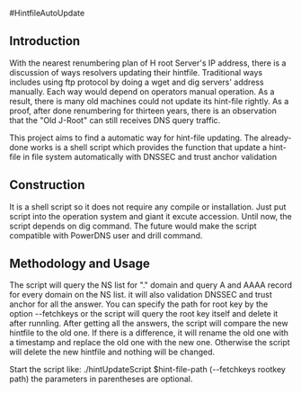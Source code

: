 #HintfileAutoUpdate

Introduction
------------
With the nearest renumbering plan of H root Server's IP address, there is a discussion of ways resolvers 
updating their hintfile. Traditional ways includes using ftp protocol by doing a wget and dig servers' address manually.
Each way would depend on operators manual operation. As a result, there is many old machines could not update its hint-file
rightly. As a proof, after done renumbering for thirteen years, there is an observation that the "Old J-Root" can still
receives DNS query traffic.

This project aims to find a automatic way for hint-file updating. The already-done works is a shell script which provides
the function that update a hint-file in file system automatically with DNSSEC and trust anchor validation

Construction
------------
It is a shell script so it does not require any compile or installation. Just put script into the operation system and giant
it excute accession. Until now, the script depends on dig command. The future would make the script compatible with PowerDNS
user and drill command.

Methodology and Usage
------------
The script will query the NS list for "." domain and query A and AAAA record for every domain on the NS list. it will also
validation DNSSEC and trust anchor for all the answer. You can specify the path for root key by the option --fetchkeys or
the script will query the root key itself and delete it after runnling. After getting all the answers, the script will 
compare the new hintfile to the old one. If there is a difference, it will rename the old one with a timestamp and replace 
the old one with the new one. Otherwise the script will delete the new hintfile and nothing will be changed.

Start the script like:
	./hintUpdateScript $hint-file-path (--fetchkeys rootkey path)
the parameters in parentheses are optional.
